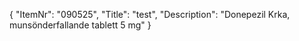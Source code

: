 {
  "ItemNr": "090525",
  "Title": "test",
  "Description": "Donepezil Krka, munsönderfallande tablett 5 mg"
}